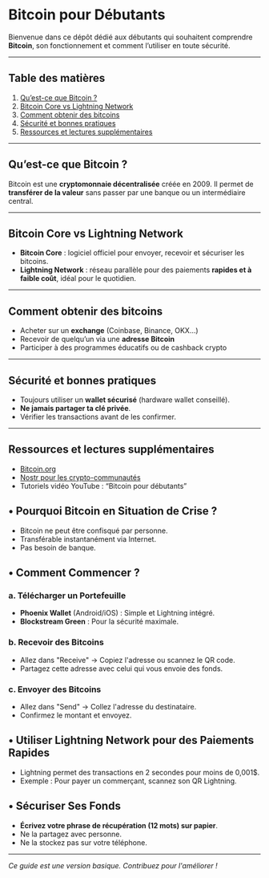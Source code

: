 # Bitcoin pour Débutants

Bienvenue dans ce dépôt dédié aux débutants qui souhaitent comprendre **Bitcoin**, son fonctionnement et comment l’utiliser en toute sécurité.

---

## Table des matières
1. [Qu’est-ce que Bitcoin ?](#quest-ce-que-bitcoin)
2. [Bitcoin Core vs Lightning Network](#bitcoin-core-vs-lightning-network)
3. [Comment obtenir des bitcoins](#comment-obtenir-des-bitcoins)
4. [Sécurité et bonnes pratiques](#sécurité-et-bonnes-pratiques)
5. [Ressources et lectures supplémentaires](#ressources-et-lectures-supplémentaires)

---

## Qu’est-ce que Bitcoin ?
Bitcoin est une **cryptomonnaie décentralisée** créée en 2009. Il permet de **transférer de la valeur** sans passer par une banque ou un intermédiaire central.

---

## Bitcoin Core vs Lightning Network
- **Bitcoin Core** : logiciel officiel pour envoyer, recevoir et sécuriser les bitcoins.
- **Lightning Network** : réseau parallèle pour des paiements **rapides et à faible coût**, idéal pour le quotidien.

---

## Comment obtenir des bitcoins
- Acheter sur un **exchange** (Coinbase, Binance, OKX…)  
- Recevoir de quelqu’un via une **adresse Bitcoin**  
- Participer à des programmes éducatifs ou de cashback crypto  

---

## Sécurité et bonnes pratiques
- Toujours utiliser un **wallet sécurisé** (hardware wallet conseillé).  
- **Ne jamais partager ta clé privée**.  
- Vérifier les transactions avant de les confirmer.

---

## Ressources et lectures supplémentaires
- [Bitcoin.org](https://bitcoin.org)
- [Nostr pour les crypto-communautés](https://nostr.com)
- Tutoriels vidéo YouTube : “Bitcoin pour débutants”

## • Pourquoi Bitcoin en Situation de Crise ?
- Bitcoin ne peut être confisqué par personne.
- Transférable instantanément via Internet.
- Pas besoin de banque.

## • Comment Commencer ?
### a. Télécharger un Portefeuille
- **Phoenix Wallet** (Android/iOS) : Simple et Lightning intégré.
- **Blockstream Green** : Pour la sécurité maximale.

### b. Recevoir des Bitcoins
- Allez dans "Receive" → Copiez l'adresse ou scannez le QR code.
- Partagez cette adresse avec celui qui vous envoie des fonds.

### c. Envoyer des Bitcoins
- Allez dans "Send" → Collez l'adresse du destinataire.
- Confirmez le montant et envoyez.

## • Utiliser Lightning Network pour des Paiements Rapides
- Lightning permet des transactions en 2 secondes pour moins de 0,001$.
- Exemple : Pour payer un commerçant, scannez son QR Lightning.

## • Sécuriser Ses Fonds
- **Écrivez votre phrase de récupération (12 mots) sur papier**.
- Ne la partagez avec personne.
- Ne la stockez pas sur votre téléphone.

---

*Ce guide est une version basique. Contribuez pour l'améliorer !*
